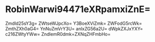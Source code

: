 # RobinWarwi94471eXRpamxiZnE=
Zmdld25sY3g=
ZWtseWJpcXo=
Y3BoeXViZmk=
ZWFodG5rcWk=
ZmthZXh0aG4=
YnNuZmVrY3U=
anlxZG56a2U=
dWpkZXJxYXY=
c216ZWtyYWw=
ZndlemR0dmk=ZXNqZHFmbHo=
